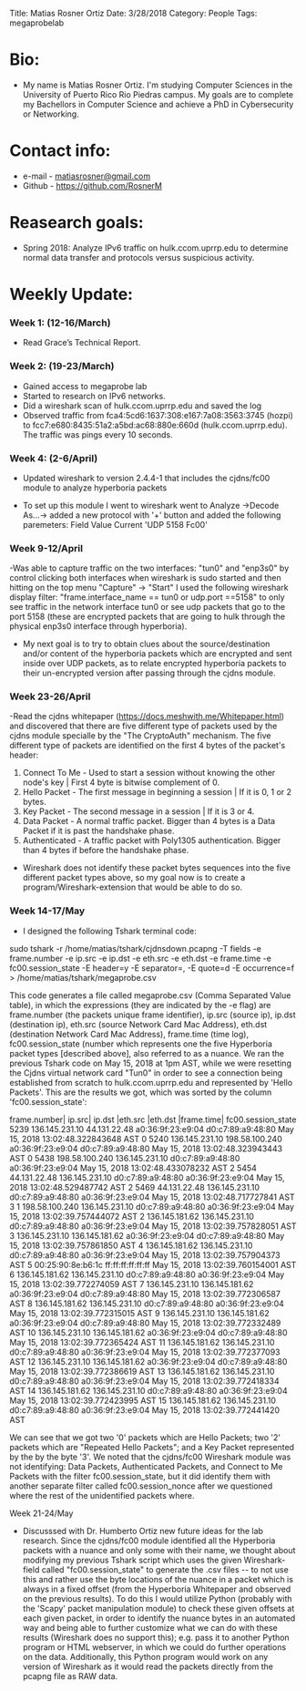 Title: Matias Rosner Ortiz
Date: 3/28/2018
Category: People
Tags: megaprobelab

# Bio: 
   - My name is Matias Rosner Ortiz. I'm studying Computer Sciences in the University of Puerto Rico Rio Piedras campus. My goals are to complete my Bachellors in Computer Science and achieve a PhD in Cybersecurity or Networking.
    
# Contact info:

   - e-mail - <matiasrosner@gmail.com>
   - Github - <https://github.com/RosnerM>
  
# Reasearch goals:

   - Spring 2018: Analyze IPv6 traffic on hulk.ccom.uprrp.edu to determine normal data transfer and protocols versus suspicious activity.
  

  
  
# Weekly Update:

### Week 1: (12-16/March)
- Read Grace’s Technical Report.

### Week 2: (19-23/March)
- Gained access to megaprobe lab
- Started to research on IPv6 networks.
- Did a wireshark scan of hulk.ccom.uprrp.edu and saved the log   
- Observed traffic from fca4:5cd6:1637:308:e167:7a08:3563:3745 (hozpi) to fcc7:e680:8435:51a2:a5bd:ac68:880e:660d (hulk.ccom.uprrp.edu). The traffic was pings every 10 seconds.

### Week 4: (2-6/April)
- Updated wireshark to version 2.4.4-1 that includes the cjdns/fc00 module to analyze hyperboria packets

- To set up this module I went to wireshark went to Analyze ->Decode As...-> 
added a new protocol with '+' button and added the following paremeters:
Field	Value	Current
'UDP		5158	Fc00'

### Week 9-12/April
-Was able to capture traffic on the two interfaces: "tun0" and "enp3s0" by control clicking both interfaces when wireshark is sudo started and then hitting on the top menu "Capture" -> "Start"
I used the following wireshark display filter:
"frame.interface_name == tun0 or udp.port ==5158"
to only see traffic in the network interface tun0 or see udp packets that go to the port 5158 (these are encrypted packets that are going to hulk through the physical enp3s0 interface through hyperboria). 

- My next goal is to try to obtain clues about the source/destination and/or content of the hyperboria packets which are encrypted and sent inside over UDP packets, as to relate encrypted hyperboria packets to their un-encrypted version after passing through the cjdns module.

### Week 23-26/April
-Read the cjdns whitepaper (https://docs.meshwith.me/Whitepaper.html) and discovered that there are five different type of packets used by the cjdns module specialle by the "The CryptoAuth" mechanism. The five different type of packets are identified on the first 4 bytes of the packet's header: 
1) Connect To Me - Used to start a session without knowing the other node's key | First 4 byte is bitwise complement of 0.
2) Hello Packet - The first message in beginning a session | If it is 0, 1 or 2 bytes.
3) Key Packet - The second message in a session | If it is 3 or 4.
4) Data Packet - A normal traffic packet. Bigger than 4 bytes is a Data Packet if it is past the handshake phase. 
5) Authenticated - A traffic packet with Poly1305 authentication. Bigger than 4 bytes if before the handshake phase.

- Wireshark does not identify these packet bytes sequences into the five different packet types above, so my goal now is to create a program/Wireshark-extension that would be able to do so.

### Week 14-17/May
- I designed the following Tshark terminal code:

sudo tshark -r /home/matias/tshark/cjdnsdown.pcapng -T fields -e frame.number -e ip.src -e ip.dst -e eth.src -e eth.dst -e frame.time -e fc00.session_state -E header=y -E separator=, -E quote=d -E occurrence=f > /home/matias/tshark/megaprobe.csv

This code generates a file called megaprobe.csv (Comma Separated Value table), in which the expressions (they are indicated by the -e flag) are frame.number (the packets unique frame identifier), ip.src (source ip), ip.dst (destination ip), eth.src (source Network Card Mac Address), eth.dst (destination Network Card Mac Address), frame.time (time log), fc00.session_state (number which represents one the five Hyperboria packet types [described above], also referred to as a nuance. We ran the previous Tshark code on May 15, 2018 at 1pm AST, while we were resetting the Cjdns virtual network card "Tun0" in order to see a connection being established from scratch to hulk.ccom.uprrp.edu and represented by 'Hello Packets'. 
This are the results we got, which was sorted by the column 'fc00.session_state':

frame.number|	ip.src| ip.dst	|eth.src	|eth.dst	|frame.time|	fc00.session_state
5239	136.145.231.10	44.131.22.48	a0:36:9f:23:e9:04	d0:c7:89:a9:48:80	May 15, 2018 13:02:48.322843648 AST	0
5240	136.145.231.10	198.58.100.240	a0:36:9f:23:e9:04	d0:c7:89:a9:48:80	May 15, 2018 13:02:48.323943443 AST	0
5438	198.58.100.240	136.145.231.10	d0:c7:89:a9:48:80	a0:36:9f:23:e9:04	May 15, 2018 13:02:48.433078232 AST	2
5454	44.131.22.48	136.145.231.10	d0:c7:89:a9:48:80	a0:36:9f:23:e9:04	May 15, 2018 13:02:48.529487742 AST	2
5469	44.131.22.48	136.145.231.10	d0:c7:89:a9:48:80	a0:36:9f:23:e9:04	May 15, 2018 13:02:48.717727841 AST	3
1	198.58.100.240	136.145.231.10	d0:c7:89:a9:48:80	a0:36:9f:23:e9:04	May 15, 2018 13:02:39.757444072 AST	
2	136.145.181.62	136.145.231.10	d0:c7:89:a9:48:80	a0:36:9f:23:e9:04	May 15, 2018 13:02:39.757828051 AST	
3	136.145.231.10	136.145.181.62	a0:36:9f:23:e9:04	d0:c7:89:a9:48:80	May 15, 2018 13:02:39.757861850 AST	
4	136.145.181.62	136.145.231.10	d0:c7:89:a9:48:80	a0:36:9f:23:e9:04	May 15, 2018 13:02:39.757904373 AST	
5			00:25:90:8e:b6:1c	ff:ff:ff:ff:ff:ff	May 15, 2018 13:02:39.760154001 AST	
6	136.145.181.62	136.145.231.10	d0:c7:89:a9:48:80	a0:36:9f:23:e9:04	May 15, 2018 13:02:39.772274059 AST	
7	136.145.231.10	136.145.181.62	a0:36:9f:23:e9:04	d0:c7:89:a9:48:80	May 15, 2018 13:02:39.772306587 AST	
8	136.145.181.62	136.145.231.10	d0:c7:89:a9:48:80	a0:36:9f:23:e9:04	May 15, 2018 13:02:39.772315015 AST	
9	136.145.231.10	136.145.181.62	a0:36:9f:23:e9:04	d0:c7:89:a9:48:80	May 15, 2018 13:02:39.772332489 AST	
10	136.145.231.10	136.145.181.62	a0:36:9f:23:e9:04	d0:c7:89:a9:48:80	May 15, 2018 13:02:39.772365424 AST	
11	136.145.181.62	136.145.231.10	d0:c7:89:a9:48:80	a0:36:9f:23:e9:04	May 15, 2018 13:02:39.772377093 AST	
12	136.145.231.10	136.145.181.62	a0:36:9f:23:e9:04	d0:c7:89:a9:48:80	May 15, 2018 13:02:39.772386619 AST	
13	136.145.181.62	136.145.231.10	d0:c7:89:a9:48:80	a0:36:9f:23:e9:04	May 15, 2018 13:02:39.772418334 AST	
14	136.145.181.62	136.145.231.10	d0:c7:89:a9:48:80	a0:36:9f:23:e9:04	May 15, 2018 13:02:39.772423995 AST	
15	136.145.181.62	136.145.231.10	d0:c7:89:a9:48:80	a0:36:9f:23:e9:04	May 15, 2018 13:02:39.772441420 AST	


We can see that we got two '0' packets which are Hello Packets; two '2' packets which are "Repeated Hello Packets"; and a Key Packet represented by the by the byte '3'. We noted that the cjdns/fc00 Wireshark module was not identifying: Data Packets, Authenticated Packets, and Connect to Me Packets with the filter fc00.session_state, but it did identify them with another separate filter called fc00.session_nonce after we questioned where the rest of the unidentified packets where.



Week 21-24/May
- Discusssed with Dr. Humberto Ortiz new future ideas for the lab research. Since the cjdns/fc00 module identified all the Hyperboria packets with a nuance and only some with their name, we thought about modifying my previous Tshark script which uses the given Wireshark-field called "fc00.session_state" to generate the .csv files -- to not use this and rather use the byte locations of the nuance in a packet which is always in a fixed offset (from the Hyperboria Whitepaper and observed on the previous results). To do this I would utilize Python (probably with the 'Scapy' packet manipulation module) to check these given offsets at each given packet, in order to identify the nuance bytes in an automated way and being able to further customize what we can do with these results (Wireshark does no support this); e.g. pass it to another Python program or HTML webserver, in which we could do further operations on the data. Additionally, this Python program would work on any version of Wireshark as it would read the packets directly from the pcapng file as RAW data.
